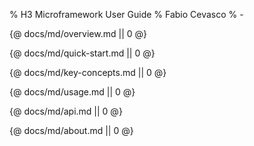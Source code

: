 % H3 Microframework User Guide
% Fabio Cevasco
% -

<style>
.js::before {
  content: none;
}
</style>

{@ docs/md/overview.md || 0 @}

{@ docs/md/quick-start.md || 0 @}

{@ docs/md/key-concepts.md || 0 @}

{@ docs/md/usage.md || 0 @}

{@ docs/md/api.md || 0 @}

{@ docs/md/about.md || 0 @}

